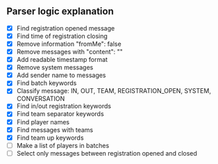 ## Parser logic explanation

- [x] Find registration opened message
- [x] Find time of registration closing
- [x] Remove information "fromMe": false
- [x] Remove messages with "content": ""
- [x] Add readable timestamp format
- [x] Remove system messages
- [x] Add sender name to messages
- [x] Find batch keywords
- [x] Classify message: IN, OUT, TEAM, REGISTRATION_OPEN, SYSTEM, CONVERSATION
- [x] Find in/out registration keywords
- [x] Find team separator keywords
- [x] Find player names
- [x] Find messages with teams
- [x] Find team up keywords
- [ ] Make a list of players in batches
- [ ] Select only messages between registration opened and closed
